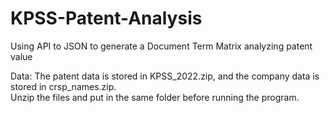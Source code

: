 # KPSS-Patent-Analysis
 Using API to JSON to generate a Document Term Matrix analyzing patent value


Data: 
The patent data is stored in KPSS_2022.zip, and the company data is stored in crsp_names.zip.  
Unzip the files and put in the same folder before running the program.  

